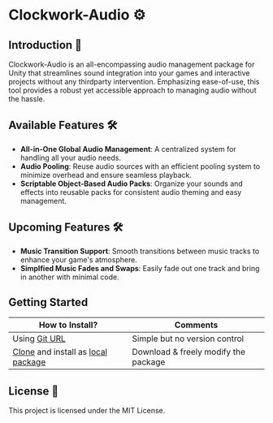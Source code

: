 # Clockwork-Audio ⚙️

## Introduction 🌟

Clockwork-Audio is an all-encompassing audio management package for Unity that streamlines sound integration into your games and interactive projects without any thirdparty intervention. Emphasizing ease-of-use, this tool provides a robust yet accessible approach to managing audio without the hassle.

## Available Features 🛠️

- **All-in-One Global Audio Management**: A centralized system for handling all your audio needs.
- **Audio Pooling**: Reuse audio sources with an efficient pooling system to minimize overhead and ensure seamless playback.
- **Scriptable Object-Based Audio Packs**: Organize your sounds and effects into reusable packs for consistent audio theming and easy management.

## Upcoming Features 🛠️

- **Music Transition Support**: Smooth transitions between music tracks to enhance your game's atmosphere.
- **Simplfied Music Fades and Swaps**: Easily fade out one track and bring in another with minimal code.

## Getting Started
| **How to Install?** | Comments |
| ------------------- | -------- |
| Using [Git URL](https://docs.unity3d.com/Manual/upm-ui-giturl.html) | Simple but no version control |
| [Clone](https://docs.github.com/en/repositories/creating-and-managing-repositories/cloning-a-repository#cloning-a-repository-to-github-desktop) and install as [local package](https://docs.unity3d.com/Manual/upm-ui-local.html) | Download & freely modify the package |

## License 📄
This project is licensed under the MIT License.

